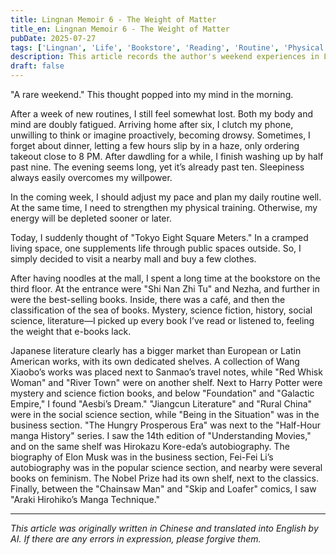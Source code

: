 ```yaml
---
title: Lingnan Memoir 6 - The Weight of Matter
title_en: Lingnan Memoir 6 - The Weight of Matter
pubDate: 2025-07-27
tags: ['Lingnan', 'Life', 'Bookstore', 'Reading', 'Routine', 'Physical Training', 'Tokyo Eight Square Meters', 'Literature', 'Social Science', 'Mystery', 'Science Fiction', 'Books', 'E-books', 'Elon Musk', 'Fei-Fei Li', 'Feminism', 'Comics']
description: This article records the author's weekend experiences in Lingnan, exploring the dual weight of material and spirit through visits to malls and bookstores. It discusses daily routines, physical training, and the reflections and comfort brought by reading, covering diverse topics such as literature, social science, and science fiction. Suitable for readers interested in lifestyle and reading experiences.
draft: false
---
```


"A rare weekend." This thought popped into my mind in the morning.

After a week of new routines, I still feel somewhat lost. Both my body and mind are doubly fatigued.
Arriving home after six, I clutch my phone, unwilling to think or imagine proactively, becoming drowsy. Sometimes, I forget about dinner, letting a few hours slip by in a haze, only ordering takeout close to 8 PM. After dawdling for a while, I finish washing up by half past nine. The evening seems long, yet it’s already past ten. Sleepiness always easily overcomes my willpower.

In the coming week, I should adjust my pace and plan my daily routine well. At the same time, I need to strengthen my physical training. Otherwise, my energy will be depleted sooner or later.

Today, I suddenly thought of "Tokyo Eight Square Meters." In a cramped living space, one supplements life through public spaces outside. So, I simply decided to visit a nearby mall and buy a few clothes.

After having noodles at the mall, I spent a long time at the bookstore on the third floor. At the entrance were "Shi Nan Zhi Tu" and Nezha, and further in were the best-selling books. Inside, there was a café, and then the classification of the sea of books.
Mystery, science fiction, history, social science, literature—I picked up every book I’ve read or listened to, feeling the weight that e-books lack.

Japanese literature clearly has a bigger market than European or Latin American works, with its own dedicated shelves. A collection of Wang Xiaobo’s works was placed next to Sanmao’s travel notes, while "Red Whisk Woman" and "River Town" were on another shelf. Next to Harry Potter were mystery and science fiction books, and below "Foundation" and "Galactic Empire," I found "Aesbi’s Dream." "Jiangcun Literature" and "Rural China" were in the social science section, while "Being in the Situation" was in the business section. "The Hungry Prosperous Era" was next to the "Half-Hour manga History" series. I saw the 14th edition of "Understanding Movies," and on the same shelf was Hirokazu Kore-eda’s autobiography. The biography of Elon Musk was in the business section, Fei-Fei Li’s autobiography was in the popular science section, and nearby were several books on feminism. The Nobel Prize had its own shelf, next to the classics. Finally, between the "Chainsaw Man" and "Skip and Loafer" comics, I saw "Araki Hirohiko’s Manga Technique."

---

*This article was originally written in Chinese and translated into English by AI. If there are any errors in expression, please forgive them.*
